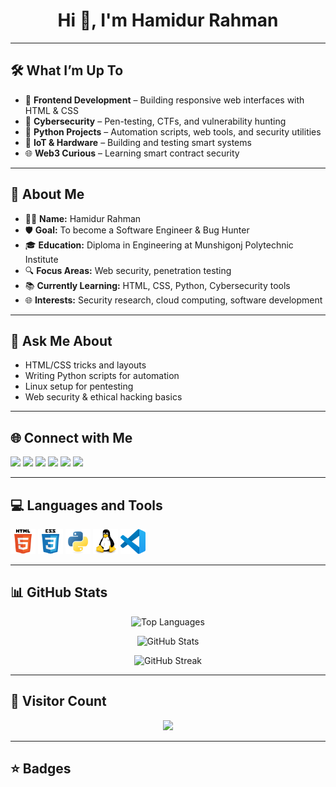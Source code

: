<h1 align="center">Hi 👋, I'm Hamidur Rahman</h1>

---

## 🛠️ What I’m Up To

- 🎨 **Frontend Development** – Building responsive web interfaces with HTML & CSS  
- 🔐 **Cybersecurity** – Pen-testing, CTFs, and vulnerability hunting  
- 🐍 **Python Projects** – Automation scripts, web tools, and security utilities  
- 📡 **IoT & Hardware** – Building and testing smart systems  
- 🌐 **Web3 Curious** – Learning smart contract security  

---

## 📇 About Me

- 👨‍💻 **Name:** Hamidur Rahman  
- 🛡️ **Goal:** To become a Software Engineer & Bug Hunter  
- 🎓 **Education:** Diploma in Engineering at Munshigonj Polytechnic Institute  
- 🔍 **Focus Areas:** Web security, penetration testing  
- 📚 **Currently Learning:** HTML, CSS, Python, Cybersecurity tools  
- 🌐 **Interests:** Security research, cloud computing, software development  

---

## 🧠 Ask Me About

- HTML/CSS tricks and layouts  
- Writing Python scripts for automation  
- Linux setup for pentesting  
- Web security & ethical hacking basics  

---

## 🌐 Connect with Me

<p align="left">
  <a href="https://twitter.com/hamidur0x" target="_blank"><img src="https://skillicons.dev/icons?i=twitter" height="35" /></a>
  <a href="https://linkedin.com/in/hamidur0x" target="_blank"><img src="https://skillicons.dev/icons?i=linkedin" height="35" /></a>
  <a href="mailto:hamidur0x@gmail.com"><img src="https://skillicons.dev/icons?i=gmail" height="35" /></a>
  <a href="https://fb.com/hamidur0x" target="_blank"><img src="https://raw.githubusercontent.com/rahuldkjain/github-profile-readme-generator/master/src/images/icons/Social/facebook.svg" height="35" /></a>
  <a href="https://instagram.com/hamidur0x" target="_blank"><img src="https://raw.githubusercontent.com/rahuldkjain/github-profile-readme-generator/master/src/images/icons/Social/instagram.svg" height="35" /></a>
  <a href="https://medium.com/@hamidur0x" target="_blank"><img src="https://raw.githubusercontent.com/rahuldkjain/github-profile-readme-generator/master/src/images/icons/Social/medium.svg" height="35" /></a>
</p>

---

## 💻 Languages and Tools

<p align="left">
  <a href="https://developer.mozilla.org/en-US/docs/Web/HTML" target="_blank"><img src="https://raw.githubusercontent.com/devicons/devicon/master/icons/html5/html5-original-wordmark.svg" alt="HTML5" width="40" height="40"/></a>
  <a href="https://developer.mozilla.org/en-US/docs/Web/CSS" target="_blank"><img src="https://raw.githubusercontent.com/devicons/devicon/master/icons/css3/css3-original-wordmark.svg" alt="CSS3" width="40" height="40"/></a>
  <a href="https://www.python.org" target="_blank"><img src="https://raw.githubusercontent.com/devicons/devicon/master/icons/python/python-original.svg" alt="Python" width="40" height="40"/></a>
  <a href="https://www.linux.org/" target="_blank"><img src="https://raw.githubusercontent.com/devicons/devicon/master/icons/linux/linux-original.svg" alt="Linux" width="40" height="40"/></a>
  <a href="https://code.visualstudio.com/" target="_blank"><img src="https://raw.githubusercontent.com/devicons/devicon/master/icons/vscode/vscode-original.svg" alt="VSCode" width="40" height="40"/></a>
</p>

---

## 📊 GitHub Stats

<p align="center">
  <img src="https://github-readme-stats.vercel.app/api/top-langs?username=hamidur0x&show_icons=true&locale=en&layout=compact" alt="Top Languages" />
</p>

<p align="center">
  <img src="https://github-readme-stats.vercel.app/api?username=hamidur0x&show_icons=true&locale=en" alt="GitHub Stats" />
</p>

<p align="center">
  <img src="https://github-readme-streak-stats.herokuapp.com/?user=hamidur0x" alt="GitHub Streak" />
</p>

---

## 🔢 Visitor Count

<div align="center">
  <img src="https://profile-counter.glitch.me/hamidur0x/count.svg" />
</div>

---

## ⭐ Badges

<!-- Add your certs, platforms, or course badges here -->

